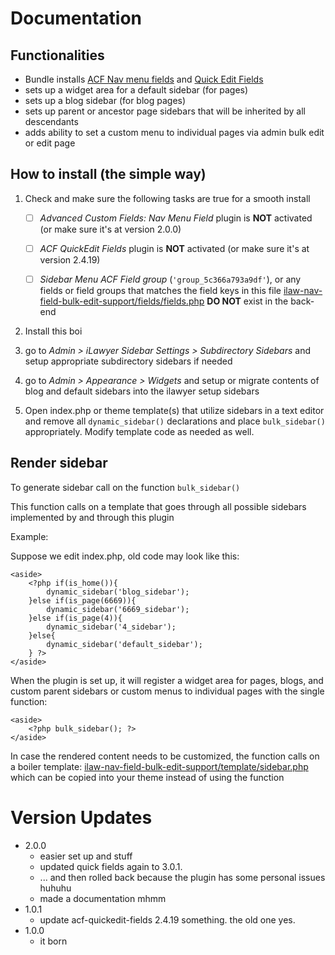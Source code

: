 # Documentation

## Functionalities
*	Bundle installs [ACF Nav menu fields](https://wordpress.org/plugins/advanced-custom-fields-nav-menu-field/) and [Quick Edit Fields](https://wordpress.org/plugins/acf-quickedit-fields/)
*	sets up a widget area for a default sidebar (for pages)
*	sets up a blog sidebar (for blog pages)
*	sets up parent or ancestor page sidebars that will be inherited by all descendants
*	adds ability to set a custom menu to individual pages via admin bulk edit or edit page



## How to install (the simple way)

1.	Check and make sure the following tasks are true for a smooth install

	- [ ] *Advanced Custom Fields: Nav Menu Field* plugin is **NOT** activated (or make sure it's at version 2.0.0)

	- [ ] *ACF QuickEdit Fields* plugin is **NOT** activated (or make sure it's at version 2.4.19)

	- [ ]	*Sidebar Menu ACF Field group* (`'group_5c366a793a9df'`), or any fields or field groups that matches the field keys in this file [ilaw-nav-field-bulk-edit-support/fields/fields.php](ilaw-nav-field-bulk-edit-support/fields/fields.php) **DO NOT** exist in the back-end


2.	Install this boi
3.	go to *Admin > iLawyer Sidebar Settings > Subdirectory Sidebars* and setup appropriate subdirectory sidebars if needed
4.	go to *Admin > Appearance > Widgets* and setup or migrate contents of blog and default sidebars into the ilawyer setup sidebars
5.	Open index.php or theme template(s) that utilize sidebars in a text editor and remove all `dynamic_sidebar()` declarations and place `bulk_sidebar()` appropriately. Modify template code as needed as well.


## Render sidebar

To generate sidebar call on the function `bulk_sidebar()`

This function calls on a template that goes through all possible sidebars implemented by and through this plugin
	
Example:

Suppose we edit index.php, old code may look like this:

```
<aside>
	<?php if(is_home()){
		dynamic_sidebar('blog_sidebar');
	}else if(is_page(6669)){
		dynamic_sidebar('6669_sidebar');
	}else if(is_page(4)){
		dynamic_sidebar('4_sidebar');
	}else{
		dynamic_sidebar('default_sidebar');
	} ?>
</aside>
```

When the plugin is set up, it will register a widget area for pages, blogs, and custom parent sidebars or custom menus to individual pages with the single function:

```
<aside>
	<?php bulk_sidebar(); ?>
</aside>
```

In case the rendered content needs to be customized, the function calls on a boiler template: [ilaw-nav-field-bulk-edit-support/template/sidebar.php](ilaw-nav-field-bulk-edit-support/template/sidebar.php) which can be copied into your theme instead of using the function

# Version Updates
*	2.0.0
	- easier set up and stuff
	- updated quick fields again to 3.0.1.
	- ... and then rolled back because the plugin has some personal issues huhuhu
	- made a documentation mhmm
*	1.0.1 
	- update acf-quickedit-fields 2.4.19 something. the old one yes.
*	1.0.0
	- it born